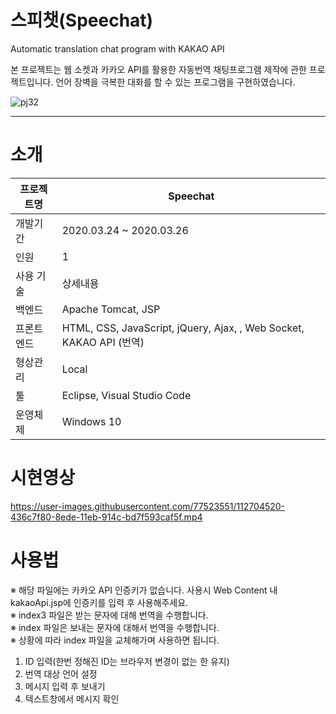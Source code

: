 # 스피챗(Speechat)
Automatic translation chat program with KAKAO API

본 프로젝트는 웹 소켓과 카카오 API를 활용한 자동번역 채팅프로그램 제작에 관한 프로젝트입니다. 
언어 장벽을 극복한 대화를 할 수 있는 프로그램을 구현하였습니다.

![pj32](https://user-images.githubusercontent.com/77523551/112705913-2e92ea80-8ee4-11eb-98eb-e5940101cb6c.png)

---------------------------------------

# 소개

| 프로젝트명 | Speechat                                                     |
| ---------- | ------------------------------------------------------------ |
| 개발기간   | 2020.03.24 ~ 2020.03.26                                      |
| 인원       | 1                                                            |
| 사용 기술  | 상세내용                                                      |
| 백엔드     | Apache Tomcat, JSP                                           |
| 프론트엔드 | HTML, CSS, JavaScript, jQuery, Ajax, , Web Socket, KAKAO API (번역) |
| 형상관리   | Local                                                        |
| 툴         | Eclipse, Visual Studio Code                                  |
| 운영체제   | Windows 10                                                   |

# 시현영상

https://user-images.githubusercontent.com/77523551/112704520-436c7f80-8ede-11eb-914c-bd7f593caf5f.mp4

# 사용법

※ 해당 파일에는 카카오 API 인증키가 없습니다. 사용시 Web Content 내 kakaoApi.jsp에 인증키를 입력 후 사용해주세요.  
※ index3 파일은 받는 문자에 대해 번역을 수행합니다.  
※ index 파일은 보내는 문자에 대해서 번역을 수행합니다.  
※ 상황에 따라 index 파일을 교체해가며 사용하면 됩니다.  

1. ID 입력(한번 정해진 ID는 브라우저 변경이 없는 한 유지)
2. 번역 대상 언어 설정
3. 메시지 입력 후 보내기
4. 텍스트창에서 메시지 확인
